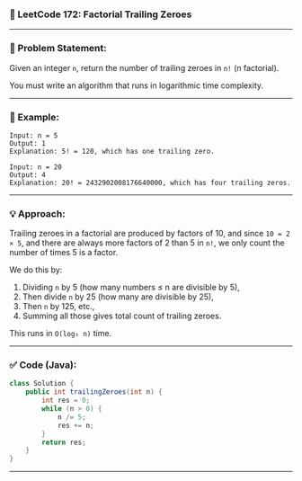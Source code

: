 ### 📘 LeetCode 172: Factorial Trailing Zeroes

---

### 🧠 Problem Statement:

Given an integer `n`, return the number of trailing zeroes in `n!` (n factorial).

You must write an algorithm that runs in logarithmic time complexity.

---

### 🧮 Example:

```
Input: n = 5  
Output: 1  
Explanation: 5! = 120, which has one trailing zero.
```

```
Input: n = 20  
Output: 4  
Explanation: 20! = 2432902008176640000, which has four trailing zeros.
```

---

### 💡 Approach:

Trailing zeroes in a factorial are produced by factors of 10, and since `10 = 2 × 5`, and there are always more factors of 2 than 5 in `n!`, we only count the number of times 5 is a factor.

We do this by:

1. Dividing `n` by 5 (how many numbers ≤ n are divisible by 5),
2. Then divide `n` by 25 (how many are divisible by 25),
3. Then `n` by 125, etc.,
4. Summing all those gives total count of trailing zeroes.

This runs in `O(log₅ n)` time.

---

### ✅ Code (Java):

```java
class Solution {
    public int trailingZeroes(int n) {
        int res = 0;
        while (n > 0) {
            n /= 5;
            res += n;
        }
        return res;
    }
}
```

---

